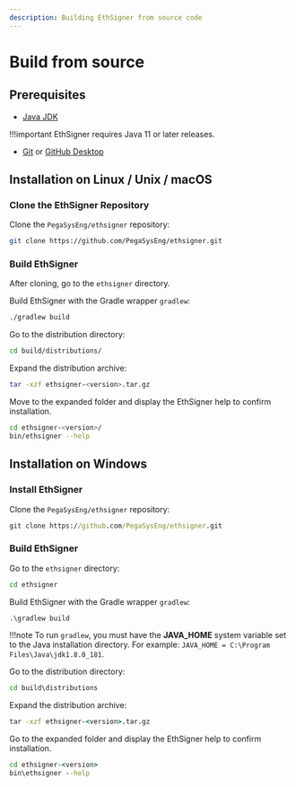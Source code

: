 ```yaml
---
description: Building EthSigner from source code
---
```


# Build from source

## Prerequisites

* [Java JDK](http://www.oracle.com/technetwork/java/javase/downloads/index.html)

!!!important
    EthSigner requires Java 11 or later releases.

* [Git](https://git-scm.com/downloads) or [GitHub Desktop](https://desktop.github.com/)

## Installation on Linux / Unix / macOS

### Clone the EthSigner Repository

Clone the `PegaSysEng/ethsigner` repository:

```bash
git clone https://github.com/PegaSysEng/ethsigner.git
```

### Build EthSigner

After cloning, go to the `ethsigner` directory.

Build EthSigner with the Gradle wrapper `gradlew`:

```bash
./gradlew build
```

Go to the distribution directory:

```bash
cd build/distributions/
```

Expand the distribution archive:

```bash
tar -xzf ethsigner-<version>.tar.gz
```

Move to the expanded folder and display the EthSigner help to confirm installation.

````bash
cd ethsigner-<version>/
bin/ethsigner --help
````

## Installation on Windows

### Install EthSigner

Clone the `PegaSysEng/ethsigner` repository:

```bat
git clone https://github.com/PegaSysEng/ethsigner.git
```

### Build EthSigner

Go to the `ethsigner` directory:

```bat
cd ethsigner
```

Build EthSigner with the Gradle wrapper `gradlew`:

```bat
.\gradlew build
```

!!!note
    To run `gradlew`, you must have the **JAVA_HOME** system variable set to the Java installation directory.
    For example: `JAVA_HOME = C:\Program Files\Java\jdk1.8.0_181`.

Go to the distribution directory:

```bat
cd build\distributions
```

Expand the distribution archive:

```bat
tar -xzf ethsigner-<version>.tar.gz
```

Go to the expanded folder and display the EthSigner help to confirm installation.

```bat
cd ethsigner-<version>
bin\ethsigner --help
```
